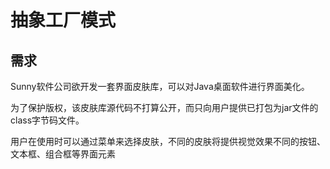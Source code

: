 # 抽象工厂模式

## 需求

Sunny软件公司欲开发一套界面皮肤库，可以对Java桌面软件进行界面美化。

为了保护版权，该皮肤库源代码不打算公开，而只向用户提供已打包为jar文件的class字节码文件。

用户在使用时可以通过菜单来选择皮肤，不同的皮肤将提供视觉效果不同的按钮、文本框、组合框等界面元素